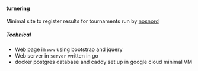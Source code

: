 #### turnering

Minimal site to register results for tournaments run by [nosnord](https://nosnord.com)

##### Technical
* Web page in `www` using bootstrap and jquery
* Web server in `server` written in go
* docker postgres database and caddy set up in google cloud minimal VM
